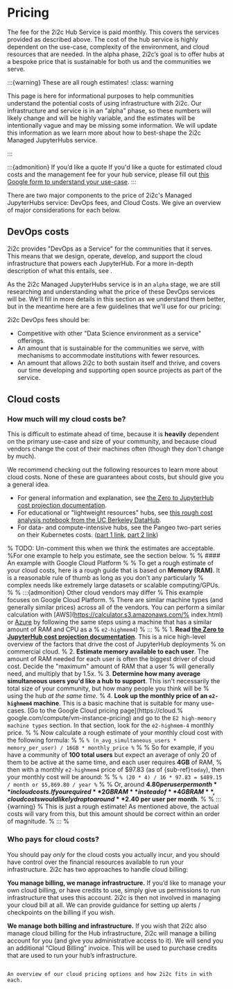# Pricing

The fee for the 2i2c Hub Service is paid monthly. This covers the services provided as described above.
The cost of the hub service is highly dependent on the use-case, complexity of the environment, and cloud resources that are needed.
In the alpha phase, 2i2c’s goal is to offer hubs at a bespoke price that is sustainable for both us and the communities we serve.

:::{warning} These are all rough estimates!
:class: warning

This page is here for informational purposes to help communities understand the potential costs of using infrastructure with 2i2c.
Our infrastructure and service is in an "alpha" phase, so these numbers will likely change and will be highly variable, and the estimates will be intentionally vague and may be missing some information.
We will update this information as we learn more about how to best-shape the 2i2c Managed JupyterHubs service.

:::

:::{admonition} If you’d like a quote
If you'd like a quote for estimated cloud costs and the management fee for your hub service, please fill out [this Google form to understand your use-case](https://docs.google.com/forms/d/e/1FAIpQLSepevnAiyN7ECZqTvTd5W7H6AePv7t5APnqTZ3r2D8gp1Nepw/viewform?usp=sf_link).
:::

There are two major components to the price of 2i2c's Managed JupyterHubs service: DevOps fees, and Cloud Costs.
We give an overview of major considerations for each below.

## DevOps costs

2i2c provides "DevOps as a Service" for the communities that it serves.
This means that we design, operate, develop, and support the cloud infrastructure that powers each JupyterHub.
For a more in-depth description of what this entails, see [](services/overview:what-we-provide).

As the 2i2c Managed JupyterHubs service is in an `alpha` stage, we are still researching and understanding what the price of these DevOps services will be.
We'll fill in more details in this section as we understand them better, but in the meantime here are a few guidelines that we'll use for our pricing:

2i2c DevOps fees should be:

- Competitive with other "Data Science environment as a service" offerings.
- An amount that is sustainable for the communities we serve, with mechanisms to accommodate institutions with fewer resources.
- An amount that allows 2i2c to both sustain itself and thrive, and covers our time developing and supporting open source projects as part of the service.

## Cloud costs

### How much will my cloud costs be?

This is difficult to estimate ahead of time, because it is **heavily** dependent on the primary use-case and size of your community, and because cloud vendors change the cost of their machines often (though they don't change by much).

We recommend checking out the following resources to learn more about cloud costs.
None of these are guarantees about costs, but should give you a general idea.

- For general information and explanation, see [the Zero to JupyterHub cost projection documentation](z2jh:cost).
- For educational or "lightweight resources" hubs, see [this rough cost analysis notebook from the UC Berkeley DataHub](https://nbviewer.jupyter.org/github/berkeley-dsep-infra/datahub-usage-analysis/blob/master/notebooks/03-visualize-cost-and-usage.ipynb).
- For data- and compute-intensive hubs, see the Pangeo two-part series on their Kubernetes costs. ([part 1 link](https://medium.com/pangeo/pangeo-cloud-costs-part1-f89842da411d), [part 2 link](https://medium.com/pangeo/pangeo-cloud-cluster-design-9d58a1bf1ad3))

% TODO: Un-comment this when we think the estimates are acceptable.
%For one example to help you estimate, see the section below.
%
% #### An example with Google Cloud Platform
% 
% To get a rough estimate of your cloud costs, here is a rough guide that is based on **Memory (RAM)**. It is a reasonable rule of thumb as long as you don't any particularly % complex needs like extremely large datasets or scalable computing/GPUs.
% 
% :::{admonition} Other cloud vendors may differ
% This example focuses on Google Cloud Platform.
% There are similar machine types (and generally similar prices) across all of the vendors. You can perform a similar calculation with [AWS](https://calculator.s3.amazonaws.com/% index.html) or [Azure](https://azure.microsoft.com/en-us/pricing/calculator/) by following the same steps using a machine that has a similar amount of RAM and CPU as a % `e2-highmem4`)
% :::
% 
% 1. **Read [the Zero to JupyterHub cost projection documentation](z2jh:cost)**. This is a nice high-level overview of the factors that drive the cost of JupyterHub deployments % on commercial cloud.
% 2. **Estimate memory available to each user**. The amount of RAM needed for each user is often the biggest driver of cloud cost. Decide the "maximum" amount of RAM that a user % will generally need, and multiply that by 1.5x.
% 3. **Determine how many average simultaneous users you'd like a hub to support**. This isn't necessarily the total size of your community, but how many people you think will be % using the hub *at the same time*.
% 4. **Look up the monthly price of an `e2-highmem4` machine**. This is a basic machine that is suitable for many use-cases. [Go to the Google Cloud pricing page](https://cloud.% google.com/compute/vm-instance-pricing) and go to the `E2 high-memory machine types` section. In that section, look for the `e2-highmem-4` monthly price.
% 
% Now calculate a rough estimate of your monthly cloud cost with the following formula:
% 
% ```
% (n_avg_simultaneous_users * memory_per_user) / 16GB * monthly_price
% ```
% 
% So for example, if you have a community of **100 total users** but expect an average of only 20 of them to be active at the same time, and each user requires **4GB** of RAM, % then with a monthly `e2-highmem4` price of $97.83 (as of {sub-ref}`today`), then your monthly cost will be around:
% 
% ```
% (20 * 4) / 16 * 97.83 = $489.15 / month or $5,869.80 / year
% ```
% 
% Or, around **$4.80 per user per month** in cloud costs. If you required **2GB RAM** instead of **4GB RAM**, cloud costs would likely drop to around **$2.40 per user per month**.
% 
% :::{warning}
% This is just a rough estimate! As mentioned above, the actual costs will vary from this, but this amount should be correct within an order of magnitude.
% :::
% 

### Who pays for cloud costs?

You should pay *only* for the cloud costs you actually incur, and you should have control over the financial resources available to run your infrastructure.
2i2c has two approaches to handle cloud billing:

**You manage billing, we manage infrastructure.** If you’d like to manage your own cloud billing, or have credits to use, simply give us permissions to run infrastructure that uses this account. 2i2c is then not involved in managing your cloud bill at all. We can provide guidance for setting up alerts / checkpoints on the billing if you wish.

**We manage both billing and infrastructure.** If you wish that 2i2c also manage cloud billing for the Hub infrastructure, 2i2c will manage a billing account for you (and give you administrative access to it). We will send you an additional “Cloud Billing” invoice. This will be used to purchase credits that are used to run your hub’s infrastructure.

```{figure} https://drive.google.com/uc?export=download&id=1PU2qBZH_nzIGI1-16vBMsdWE6gPqqz-P

An overview of our cloud pricing options and how 2i2c fits in with each.
```
